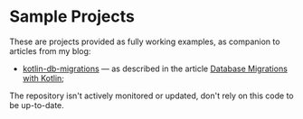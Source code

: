 # Sample Projects

These are projects provided as fully working examples, as companion to articles from my blog:

- [kotlin-db-migrations](./kotlin-db-migrations) — as described in the article [Database Migrations with Kotlin](https://alexn.org/blog/2023/05/02/managing-database-migrations-kotlin/);

The repository isn't actively monitored or updated, don't rely on this code to be up-to-date.
